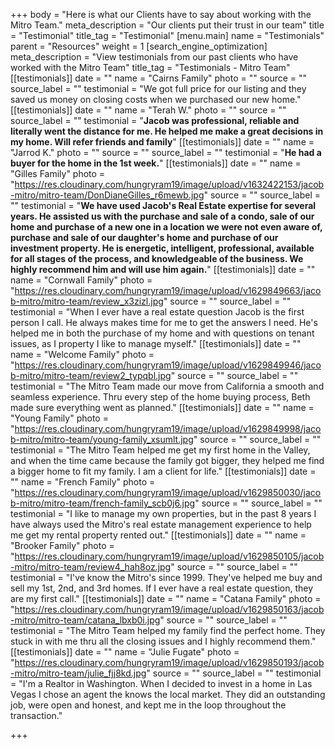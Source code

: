 +++
body = "Here is what our Clients have to say about working with the Mitro Team."
meta_description = "Our clients put their trust in our team"
title = "Testimonial"
title_tag = "Testimonial"
[menu.main]
name = "Testimonials"
parent = "Resources"
weight = 1
[search_engine_optimization]
meta_description = "View testimonials from our past clients who have worked with the Mitro Team"
title_tag = "Testimonials - Mitro Team"
[[testimonials]]
date = ""
name = "Cairns Family"
photo = ""
source = ""
source_label = ""
testimonial = "We got full price for our listing and they saved us money on closing costs when we purchased our new home."
[[testimonials]]
date = ""
name = "Terah W."
photo = ""
source = ""
source_label = ""
testimonial = "**Jacob was professional, reliable and literally went the distance for me. He helped me make a great decisions in my home. Will refer friends and family**"
[[testimonials]]
date = ""
name = "Jarrod K."
photo = ""
source = ""
source_label = ""
testimonial = "**He had a buyer for the home in the 1st week.**"
[[testimonials]]
date = ""
name = "Gilles Family"
photo = "https://res.cloudinary.com/hungryram19/image/upload/v1632422153/jacob-mitro/mitro-team/DonDianeGilles_r6mewb.jpg"
source = ""
source_label = ""
testimonial = "**We have used Jacob's Real Estate expertise for several years. He assisted us with the purchase and sale of a condo, sale of our home and purchase of a new one in a location we were not even aware of, purchase and sale of our daughter's home and purchase of our investment property. He is energetic, intelligent, professional, available for all stages of the process, and knowledgeable of the business. We highly recommend him and will use him again.**"
[[testimonials]]
date = ""
name = "Cornwall Family"
photo = "https://res.cloudinary.com/hungryram19/image/upload/v1629849663/jacob-mitro/mitro-team/review_x3zizl.jpg"
source = ""
source_label = ""
testimonial = "When I ever have a real estate question Jacob is the first person I call. He always makes time for me to get the answers I need. He's helped me in both the purchase of my home and with questions on tenant issues, as I property I like to manage myself."
[[testimonials]]
date = ""
name = "Welcome Family"
photo = "https://res.cloudinary.com/hungryram19/image/upload/v1629849946/jacob-mitro/mitro-team/review2_typqbl.jpg"
source = ""
source_label = ""
testimonial = "The Mitro Team made our move from California a smooth and seamless experience. Thru every step of the home buying process, Beth made sure everything went as planned."
[[testimonials]]
date = ""
name = "Young Family"
photo = "https://res.cloudinary.com/hungryram19/image/upload/v1629849998/jacob-mitro/mitro-team/young-family_xsumlt.jpg"
source = ""
source_label = ""
testimonial = "The Mitro Team helped me get my first home in the Valley, and when the time came because the family got bigger, they helped me find a bigger home to fit my family. I am a client for life."
[[testimonials]]
date = ""
name = "French Family"
photo = "https://res.cloudinary.com/hungryram19/image/upload/v1629850030/jacob-mitro/mitro-team/french-family_scb0j6.jpg"
source = ""
source_label = ""
testimonial = "I like to manage my own properties, but in the past 8 years I have always used the Mitro's real estate management experience to help me get my rental property rented out."
[[testimonials]]
date = ""
name = "Brooker Family"
photo = "https://res.cloudinary.com/hungryram19/image/upload/v1629850105/jacob-mitro/mitro-team/review4_hah8oz.jpg"
source = ""
source_label = ""
testimonial = "I've know the Mitro's since 1999. They've helped me buy and sell my 1st, 2nd, and 3rd homes. If I ever have a real estate question, they are my first call."
[[testimonials]]
date = ""
name = "Catana Family"
photo = "https://res.cloudinary.com/hungryram19/image/upload/v1629850163/jacob-mitro/mitro-team/catana_lbxb0i.jpg"
source = ""
source_label = ""
testimonial = "The Mitro Team helped my family find the perfect home. They stuck in with me thru all the closing issues and I highly recommend them."
[[testimonials]]
date = ""
name = "Julie Fugate"
photo = "https://res.cloudinary.com/hungryram19/image/upload/v1629850193/jacob-mitro/mitro-team/julie_fjj8kd.jpg"
source = ""
source_label = ""
testimonial = "I'm a Realtor in Washington. When I decided to invest in a home in Las Vegas I chose an agent the knows the local market. They did an outstanding job, were open and honest, and kept me in the loop throughout the transaction."

+++
